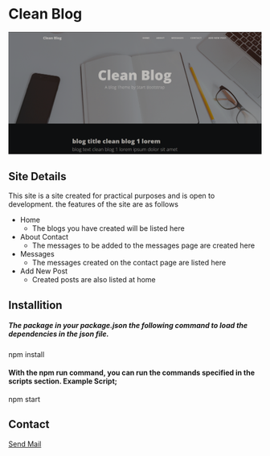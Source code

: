 # Clean Blog
![Site Image](public/img/cblog.png)

## Site Details

This site is a site created for practical purposes and is open to development. the features of the site are as follows

- Home
    - The blogs you have created will be listed here
- About
Contact
    - The messages to be added to the messages page are created here
- Messages
    - The messages created on the contact page are listed here
- Add New Post
    - Created posts are also listed at home

## Installition

##### The package in your package.json the following command to load the dependencies in the json file.

npm install

#### With the npm run command, you can run the commands specified in the scripts section. Example Script;

npm start

## Contact
[Send Mail](mailto:ffurkanerdal@gmail.com)
